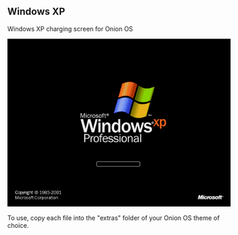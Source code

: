 ## Windows XP

Windows XP charging screen for Onion OS

![](screenshots/original.gif)

To use, copy each file into the "extras" folder of your Onion OS theme of choice.
